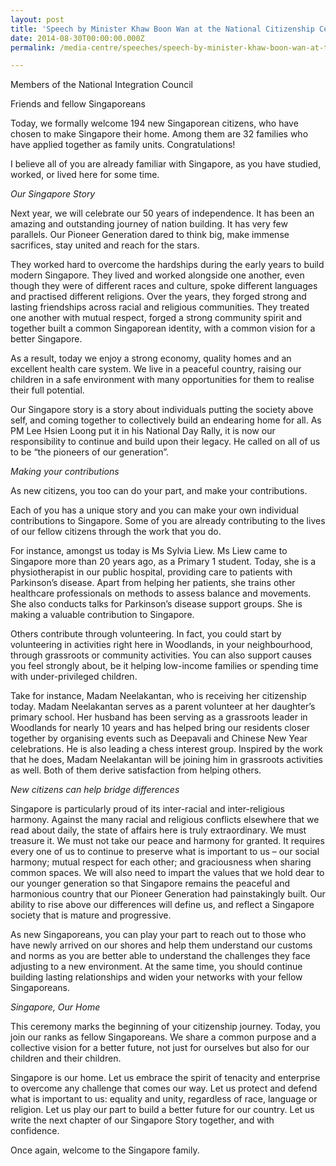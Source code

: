 ```yaml
---
layout: post
title: 'Speech by Minister Khaw Boon Wan at the National Citizenship Ceremony 2014'
date: 2014-08-30T00:00:00.000Z
permalink: /media-centre/speeches/speech-by-minister-khaw-boon-wan-at-the-national-citizenship-ceremony-2014/

---
```



Members of the National Integration Council

Friends and fellow Singaporeans

Today, we formally welcome 194 new Singaporean citizens, who have chosen to make Singapore their home. Among them are 32 families who have applied together as family units. Congratulations!

I believe all of you are already familiar with Singapore, as you have studied, worked, or lived here for some time.

_Our Singapore Story_

Next year, we will celebrate our 50 years of independence. It has been an amazing and outstanding journey of nation building. It has very few parallels. Our Pioneer Generation dared to think big, make immense sacrifices, stay united and reach for the stars.

They worked hard to overcome the hardships during the early years to build modern Singapore. They lived and worked alongside one another, even though they were of different races and culture, spoke different languages and practised different religions. Over the years, they forged strong and lasting friendships across racial and religious communities. They treated one another with mutual respect, forged a strong community spirit and together built a common Singaporean identity, with a common vision for a better Singapore.

As a result, today we enjoy a strong economy, quality homes and an excellent health care system. We live in a peaceful country, raising our children in a safe environment with many opportunities for them to realise their full potential.

Our Singapore story is a story about individuals putting the society above self, and coming together to collectively build an endearing home for all. As PM Lee Hsien Loong put it in his National Day Rally, it is now our responsibility to continue and build upon their legacy. He called on all of us to be “the pioneers of our generation”.

_Making your contributions_

As new citizens, you too can do your part, and make your contributions.

Each of you has a unique story and you can make your own individual contributions to Singapore. Some of you are already contributing to the lives of our fellow citizens through the work that you do.

For instance, amongst us today is Ms Sylvia Liew. Ms Liew came to Singapore more than 20 years ago, as a Primary 1 student. Today, she is a physiotherapist in our public hospital, providing care to patients with Parkinson’s disease. Apart from helping her patients, she trains other healthcare professionals on methods to assess balance and movements. She also conducts talks for Parkinson’s disease support groups. She is making a valuable contribution to Singapore.

Others contribute through volunteering. In fact, you could start by volunteering in activities right here in Woodlands, in your neighbourhood, through grassroots or community activities. You can also support causes you feel strongly about, be it helping low-income families or spending time with under-privileged children.

Take for instance, Madam Neelakantan, who is receiving her citizenship today. Madam Neelakantan serves as a parent volunteer at her daughter’s primary school. Her husband has been serving as a grassroots leader in Woodlands for nearly 10 years and has helped bring our residents closer together by organising events such as Deepavali and Chinese New Year celebrations. He is also leading a chess interest group. Inspired by the work that he does, Madam Neelakantan will be joining him in grassroots activities as well. Both of them derive satisfaction from helping others.

_New citizens can help bridge differences_

Singapore is particularly proud of its inter-racial and inter-religious harmony. Against the many racial and religious conflicts elsewhere that we read about daily, the state of affairs here is truly extraordinary. We must treasure it. We must not take our peace and harmony for granted. It requires every one of us to continue to preserve what is important to us – our social harmony; mutual respect for each other; and graciousness when sharing common spaces. We will also need to impart the values that we hold dear to our younger generation so that Singapore remains the peaceful and harmonious country that our Pioneer Generation had painstakingly built. Our ability to rise above our differences will define us, and reflect a Singapore society that is mature and progressive.

As new Singaporeans, you can play your part to reach out to those who have newly arrived on our shores and help them understand our customs and norms as you are better able to understand the challenges they face adjusting to a new environment. At the same time, you should continue building lasting relationships and widen your networks with your fellow Singaporeans.

_Singapore, Our Home_

This ceremony marks the beginning of your citizenship journey. Today, you join our ranks as fellow Singaporeans. We share a common purpose and a collective vision for a better future, not just for ourselves but also for our children and their children.

Singapore is our home. Let us embrace the spirit of tenacity and enterprise to overcome any challenge that comes our way. Let us protect and defend what is important to us: equality and unity, regardless of race, language or religion. Let us play our part to build a better future for our country. Let us write the next chapter of our Singapore Story together, and with confidence.

Once again, welcome to the Singapore family.


